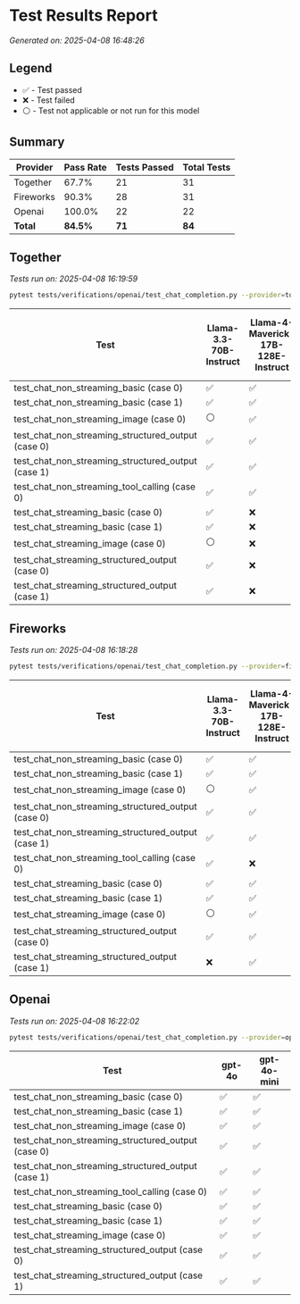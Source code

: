 # Test Results Report

*Generated on: 2025-04-08 16:48:26*

## Legend

- ✅ - Test passed
- ❌ - Test failed
- ⚪ - Test not applicable or not run for this model


## Summary

| Provider | Pass Rate | Tests Passed | Total Tests |
| --- | --- | --- | --- |
| Together | 67.7% | 21 | 31 |
| Fireworks | 90.3% | 28 | 31 |
| Openai | 100.0% | 22 | 22 |
| **Total** | **84.5%** | **71** | **84** |


## Together

*Tests run on: 2025-04-08 16:19:59*

```bash
pytest tests/verifications/openai/test_chat_completion.py --provider=together -v
```

| Test | Llama-3.3-70B-Instruct | Llama-4-Maverick-17B-128E-Instruct | Llama-4-Scout-17B-16E-Instruct |
| --- | --- | --- | --- |
| test_chat_non_streaming_basic (case 0) | ✅ | ✅ | ✅ |
| test_chat_non_streaming_basic (case 1) | ✅ | ✅ | ✅ |
| test_chat_non_streaming_image (case 0) | ⚪ | ✅ | ✅ |
| test_chat_non_streaming_structured_output (case 0) | ✅ | ✅ | ✅ |
| test_chat_non_streaming_structured_output (case 1) | ✅ | ✅ | ✅ |
| test_chat_non_streaming_tool_calling (case 0) | ✅ | ✅ | ✅ |
| test_chat_streaming_basic (case 0) | ✅ | ❌ | ❌ |
| test_chat_streaming_basic (case 1) | ✅ | ❌ | ❌ |
| test_chat_streaming_image (case 0) | ⚪ | ❌ | ❌ |
| test_chat_streaming_structured_output (case 0) | ✅ | ❌ | ❌ |
| test_chat_streaming_structured_output (case 1) | ✅ | ❌ | ❌ |


## Fireworks

*Tests run on: 2025-04-08 16:18:28*

```bash
pytest tests/verifications/openai/test_chat_completion.py --provider=fireworks -v
```

| Test | Llama-3.3-70B-Instruct | Llama-4-Maverick-17B-128E-Instruct | Llama-4-Scout-17B-16E-Instruct |
| --- | --- | --- | --- |
| test_chat_non_streaming_basic (case 0) | ✅ | ✅ | ✅ |
| test_chat_non_streaming_basic (case 1) | ✅ | ✅ | ✅ |
| test_chat_non_streaming_image (case 0) | ⚪ | ✅ | ✅ |
| test_chat_non_streaming_structured_output (case 0) | ✅ | ✅ | ✅ |
| test_chat_non_streaming_structured_output (case 1) | ✅ | ✅ | ✅ |
| test_chat_non_streaming_tool_calling (case 0) | ✅ | ❌ | ❌ |
| test_chat_streaming_basic (case 0) | ✅ | ✅ | ✅ |
| test_chat_streaming_basic (case 1) | ✅ | ✅ | ✅ |
| test_chat_streaming_image (case 0) | ⚪ | ✅ | ✅ |
| test_chat_streaming_structured_output (case 0) | ✅ | ✅ | ✅ |
| test_chat_streaming_structured_output (case 1) | ❌ | ✅ | ✅ |


## Openai

*Tests run on: 2025-04-08 16:22:02*

```bash
pytest tests/verifications/openai/test_chat_completion.py --provider=openai -v
```

| Test | gpt-4o | gpt-4o-mini |
| --- | --- | --- |
| test_chat_non_streaming_basic (case 0) | ✅ | ✅ |
| test_chat_non_streaming_basic (case 1) | ✅ | ✅ |
| test_chat_non_streaming_image (case 0) | ✅ | ✅ |
| test_chat_non_streaming_structured_output (case 0) | ✅ | ✅ |
| test_chat_non_streaming_structured_output (case 1) | ✅ | ✅ |
| test_chat_non_streaming_tool_calling (case 0) | ✅ | ✅ |
| test_chat_streaming_basic (case 0) | ✅ | ✅ |
| test_chat_streaming_basic (case 1) | ✅ | ✅ |
| test_chat_streaming_image (case 0) | ✅ | ✅ |
| test_chat_streaming_structured_output (case 0) | ✅ | ✅ |
| test_chat_streaming_structured_output (case 1) | ✅ | ✅ |

